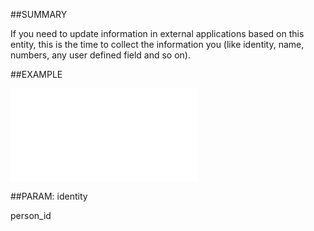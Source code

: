 

##SUMMARY

If you need to update information in external applications based on this entity, this is the time to collect the information you (like identity, name, numbers, any user defined field and so on).


##EXAMPLE

![](../../Examples/vbs/ClientScript.OnPersonBeforeDelete.vbs.txt)







##PARAM: identity

person_id



